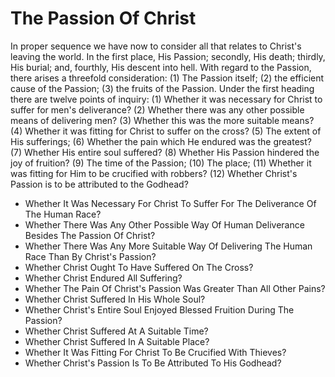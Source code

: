 # The Passion Of Christ

In proper sequence we have now to consider all that relates to Christ's leaving the world. In the first place, His Passion; secondly, His death; thirdly, His burial; and, fourthly, His descent into hell.  With regard to the Passion, there arises a threefold consideration: (1) The Passion itself; (2) the efficient cause of the Passion; (3) the fruits of the Passion.  Under the first heading there are twelve points of inquiry:
(1) Whether it was necessary for Christ to suffer for men's deliverance?
(2) Whether there was any other possible means of delivering men?
(3) Whether this was the more suitable means?
(4) Whether it was fitting for Christ to suffer on the cross?
(5) The extent of His sufferings;
(6) Whether the pain which He endured was the greatest?
(7) Whether His entire soul suffered?
(8) Whether His Passion hindered the joy of fruition?
(9) The time of the Passion;
(10) The place;
(11) Whether it was fitting for Him to be crucified with robbers?
(12) Whether Christ's Passion is to be attributed to the Godhead?

* Whether It Was Necessary For Christ To Suffer For The Deliverance Of The Human Race?
* Whether There Was Any Other Possible Way Of Human Deliverance Besides The Passion Of Christ?
* Whether There Was Any More Suitable Way Of Delivering The Human Race Than By Christ's Passion?
* Whether Christ Ought To Have Suffered On The Cross?
* Whether Christ Endured All Suffering?
* Whether The Pain Of Christ's Passion Was Greater Than All Other Pains?
* Whether Christ Suffered In His Whole Soul?
* Whether Christ's Entire Soul Enjoyed Blessed Fruition During The Passion?
* Whether Christ Suffered At A Suitable Time?
* Whether Christ Suffered In A Suitable Place?
* Whether It Was Fitting For Christ To Be Crucified With Thieves?
* Whether Christ's Passion Is To Be Attributed To His Godhead?